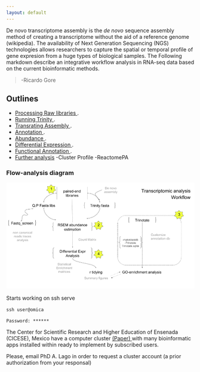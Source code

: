 ```yaml
---
layout: default
---
```


De novo transcriptome assembly is the _de novo_ sequence assembly method of creating a transcriptome without the aid of a reference genome (wikipedia). The availability of Next Generation Sequencing (NGS) technologies allows researchers to capture the spatial or temporal profile of gene expresion from a huge types of biological samples. The Following markdown describe an integrative workflow analysis in RNA-seq data based on the current bioinformatic methods.

> -Ricardo Gore

## Outlines

* [Processing Raw libraries ](./markdown/Processing).
* [Running Trinity ](./markdown/denovo-Assembly).
* [Transrating Assembly ](./markdown/transrate).
* [Annotation ](./markdown/trinotate).
* [Abundance ](./markdown/RSEM).
* [Differential Expression ](./markdown/DiffExp).
* [Functional Annotation ](./markdown/DE-ontology).
* [Further analysis](https://bioconductor.org/packages/3.7/bioc/vignettes/clusterProfiler/inst/doc/clusterProfiler.html#kegg-analysis)
    -Cluster Profile
    -ReactomePA

### Flow-analysis diagram

![](./figures/step-step-analysis.png)


Starts working on ssh serve

```shell
ssh user@omica
```

```shell
Password: ******
```

The Center for Scientific Research and Higher Education of Ensenada (CICESE), Mexico have a computer cluster [(Paper) ](http://todos.cicese.mx/sitio/noticia.php?n=827#.WsJ-23XwZhE) with many bioinformatic apps installed within ready to implement by subscribed users.  

Please, email PhD A. Lago in order to request a cluster account (a prior authorization from your responsal)


<head>
    <script src="http://d3js.org/d3.v4.min.js"></script>
    <script src="http://dimplejs.org/dist/dimple.v2.3.0.min.js"></script>
  </head>
  <body>
    <script type="text/javascript">
      var svg = dimple.newSvg("body", 800, 600);
      var data = [
        { "Word":"Hello", "Awesomeness":2000 },
        { "Word":"World", "Awesomeness":3000 }
      ];
      var chart = new dimple.chart(svg, data);
      chart.addCategoryAxis("x", "Word");
      chart.addMeasureAxis("y", "Awesomeness");
      chart.addSeries(null, dimple.plot.bar);
      chart.draw();
    </script>
  </body>

  <html>
<div id="chartContainer">
  <script src="/lib/d3.v4.3.0.js"></script>
  <script src="http://dimplejs.org/dist/dimple.v2.3.0.min.js"></script>
  <script type="text/javascript">
    var svg = dimple.newSvg("#chartContainer", 590, 400);
    d3.tsv("/data/example_data.tsv", function (data) {

      // Filter for a single SKU and Channel
      data = dimple.filterData(data, "SKU", "Theta 18 Pack Standard");
      data = dimple.filterData(data, "Channel", "Hypermarkets");

      // Create and Position a Chart
      var myChart = new dimple.chart(svg, data);
      myChart.setBounds(60, 30, 500, 300);
      var x = myChart.addCategoryAxis("x", "Month")
      myChart.addMeasureAxis("y", "Unit Sales");

      // Order the x axis by date
      x.addOrderRule("Date");

      // Min price will be green, middle price yellow and max red
      myChart.addColorAxis("Price", ["green", "yellow", "red"]);

      // Add a thick line with markers
      var lines = myChart.addSeries(null, dimple.plot.line);
      lines.lineWeight = 5;
      lines.lineMarkers = true;

      // Draw the chart
      myChart.draw();

    });
  </script>
</div>
</html>